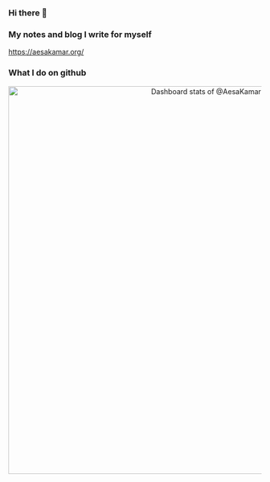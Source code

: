 ### Hi there 👋

### My notes and blog I write for myself
https://aesakamar.org/


### What I do on github 

<!-- Copy-paste in your Readme.md file -->

<a href="https://next.ossinsight.io/widgets/official/compose-user-dashboard-stats?user_id=4334491" target="_blank" style="display: block" align="center">
  <picture>
    <source media="(prefers-color-scheme: dark)" srcset="https://next.ossinsight.io/widgets/official/compose-user-dashboard-stats/thumbnail.png?user_id=4334491&image_size=auto&color_scheme=dark" width="771" height="auto">
    <img alt="Dashboard stats of @AesaKamar" src="https://next.ossinsight.io/widgets/official/compose-user-dashboard-stats/thumbnail.png?user_id=4334491&image_size=auto&color_scheme=light" width="771" height="auto">
  </picture>
</a>

<!-- Made with [OSS Insight](https://ossinsight.io/) -->
<!--
**AesaKamar/AesaKamar** is a ✨ _special_ ✨ repository because its `README.md` (this file) appears on your GitHub profile.

Here are some ideas to get you started:

- 🔭 I’m currently working on ...
- 🌱 I’m currently learning ...
- 👯 I’m looking to collaborate on ...
- 🤔 I’m looking for help with ...
- 💬 Ask me about ...
- 📫 How to reach me: ...
- 😄 Pronouns: ...
- ⚡ Fun fact: ...
-->
